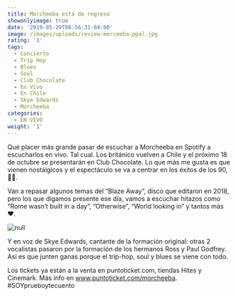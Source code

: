 ```yaml
---
title: Morcheeba está de regreso
showonlyimage: true
date: '2019-05-29T08:56:31-04:00'
image: /images/uploads/review-morceeba-ppal.jpg
rating: '1'
tags:
  - Concierto
  - Trip Hop
  - Blues
  - Soul
  - Club Chocolate
  - En Vivo
  - En Chile
  - Skye Edwards
  - Morcheeba
categories:
  - EN VIVO
weight: '1'
---
```

Qué placer más grande pasar de escuchar a Morcheeba en Spotify a escucharlos en vivo. Tal cual. Los británico vuelven a Chile y el próximo 18 de octubre se presentarán en Club Chocolate. Lo que más me gusta es que vienen nostálgicos y el espectáculo se va a centrar en los éxitos de los 90, 👏🏼.

<!--more-->

Van a repasar algunos temas del “Blaze Away”, disco que editaron en 2018, pero los que digamos presente ese día, vamos a escuchar hitazos como “Rome wasn’t built in a day”, “Otherwise”, “World looking in” y tantos más ❤️.

![null](/images/uploads/review-morceeba.jpg)

Y en voz de Skye Edwards, cantante de la formación original: otras 2 vocalistas pasaron por la formación de los hermanos Ross y Paul Godfrey. Así es que junten ganas porque el trip-hop, soul y blues se viene con todo.

Los tickets ya están a la venta en puntoticket.com, tiendas Hites y Cinemark. Más info en www.puntoticket.com/morcheeba. #SOYprueboytecuento
